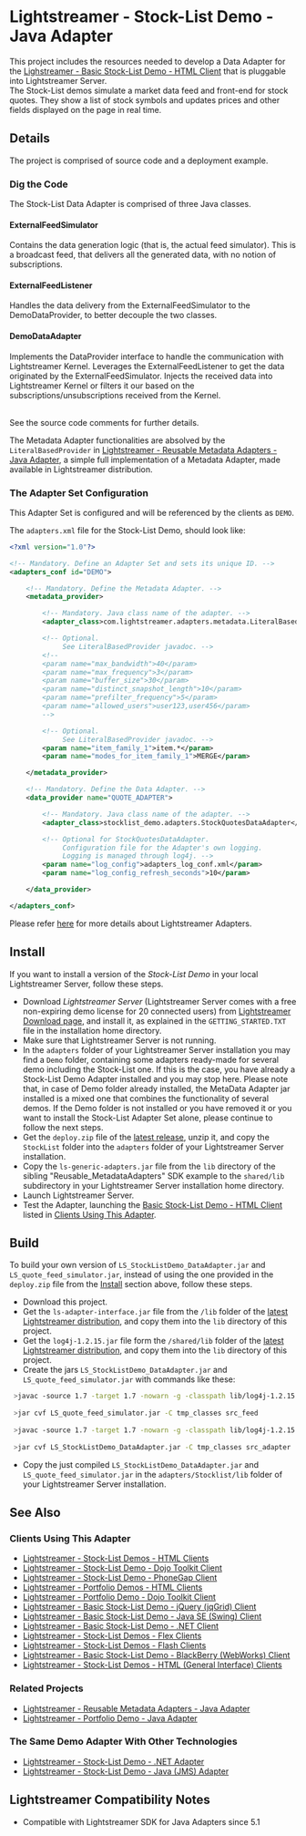 # Lightstreamer - Stock-List Demo - Java Adapter

<!-- START DESCRIPTION lightstreamer-example-stocklist-adapter-java -->

This project includes the resources needed to develop a Data Adapter for the [Lighstreamer - Basic Stock-List Demo - HTML Client](https://github.com/Weswit/Lightstreamer-example-Stocklist-client-javascript#basic-stock-list-demo---html-client) that is pluggable into Lightstreamer Server.<br>
The Stock-List demos simulate a market data feed and front-end for stock quotes. They show a list of stock symbols and updates prices and other fields displayed on the page in real time.<br>

## Details

The project is comprised of source code and a deployment example. 

### Dig the Code

The Stock-List Data Adapter is comprised of three Java classes.

#### ExternalFeedSimulator

Contains the data generation logic (that is, the actual feed simulator). This is a broadcast feed, that delivers all the generated data, with no notion of subscriptions.

#### ExternalFeedListener

Handles the data delivery from the ExternalFeedSimulator to the DemoDataProvider, to better decouple the two classes.

#### DemoDataAdapter

Implements the DataProvider interface to handle the communication with Lightstreamer Kernel. Leverages the ExternalFeedListener to get the data originated by the ExternalFeedSimulator. Injects the received data into Lightstreamer Kernel or filters it our based on the subscriptions/unsubscriptions received from the Kernel.<br>
<br>

See the source code comments for further details.

The Metadata Adapter functionalities are absolved by the `LiteralBasedProvider` in [Lightstreamer - Reusable Metadata Adapters - Java Adapter](https://github.com/Weswit/Lightstreamer-example-ReusableMetadata-adapter-java), a simple full implementation of a Metadata Adapter, made available in Lightstreamer distribution. 

<!-- END DESCRIPTION lightstreamer-example-stocklist-adapter-java -->

### The Adapter Set Configuration

This Adapter Set is configured and will be referenced by the clients as `DEMO`. 

The `adapters.xml` file for the Stock-List Demo, should look like:

```xml
<?xml version="1.0"?>

<!-- Mandatory. Define an Adapter Set and sets its unique ID. -->
<adapters_conf id="DEMO">

    <!-- Mandatory. Define the Metadata Adapter. -->
    <metadata_provider>

        <!-- Mandatory. Java class name of the adapter. -->
        <adapter_class>com.lightstreamer.adapters.metadata.LiteralBasedProvider</adapter_class>

        <!-- Optional.
             See LiteralBasedProvider javadoc. -->
        <!--
        <param name="max_bandwidth">40</param>
        <param name="max_frequency">3</param>
        <param name="buffer_size">30</param>
        <param name="distinct_snapshot_length">10</param>
        <param name="prefilter_frequency">5</param>
        <param name="allowed_users">user123,user456</param>
        -->

        <!-- Optional.
             See LiteralBasedProvider javadoc. -->
        <param name="item_family_1">item.*</param>
        <param name="modes_for_item_family_1">MERGE</param>

    </metadata_provider>

    <!-- Mandatory. Define the Data Adapter. -->
    <data_provider name="QUOTE_ADAPTER">

        <!-- Mandatory. Java class name of the adapter. -->
        <adapter_class>stocklist_demo.adapters.StockQuotesDataAdapter</adapter_class>

        <!-- Optional for StockQuotesDataAdapter.
             Configuration file for the Adapter's own logging.
             Logging is managed through log4j. -->
        <param name="log_config">adapters_log_conf.xml</param>
        <param name="log_config_refresh_seconds">10</param>

    </data_provider>

</adapters_conf>
```

Please refer [here](http://www.lightstreamer.com/latest/Lightstreamer_Allegro-Presto-Vivace_5_1_Colosseo/Lightstreamer/DOCS-SDKs/General%20Concepts.pdf) for more details about Lightstreamer Adapters.<br>

## Install

If you want to install a version of the *Stock-List Demo* in your local Lightstreamer Server, follow these steps.

* Download *Lightstreamer Server* (Lightstreamer Server comes with a free non-expiring demo license for 20 connected users) from [Lightstreamer Download page](http://www.lightstreamer.com/download.htm), and install it, as explained in the `GETTING_STARTED.TXT` file in the installation home directory.
* Make sure that Lightstreamer Server is not running.
* In the `adapters` folder of your Lightstreamer Server installation you may find a `Demo` folder, containing some adapters ready-made for several demo including the Stock-List one. If this is the case, you have already a Stock-List Demo Adapter installed and you may stop here. Please note that, in case of Demo folder already installed, the MetaData Adapter jar installed is a mixed one that combines the functionality of several demos. If the Demo folder is not installed or you have removed it or you want to install the Stock-List Adapter Set alone, please continue to follow the next steps.
* Get the `deploy.zip` file of the [latest release](https://github.com/Weswit/Lightstreamer-example-StockList-adapter-java/releases), unzip it, and copy the `StockList` folder into the `adapters` folder of your Lightstreamer Server installation.
* Copy the `ls-generic-adapters.jar` file from the `lib` directory of the sibling "Reusable_MetadataAdapters" SDK example to the `shared/lib` subdirectory in your Lightstreamer Server installation home directory.
* Launch Lightstreamer Server.
* Test the Adapter, launching the [Basic Stock-List Demo - HTML Client](https://github.com/Weswit/Lightstreamer-example-Stocklist-client-javascript#basic-stock-list-demo---html-client) listed in [Clients Using This Adapter](https://github.com/Weswit/Lightstreamer-example-StockList-adapter-java#clients-using-this-adapter).

## Build

To build your own version of `LS_StockListDemo_DataAdapter.jar` and `LS_quote_feed_simulator.jar`, instead of using the one provided in the `deploy.zip` file from the [Install](https://github.com/Weswit/Lightstreamer-example-Stocklist-adapter-java#install) section above, follow these steps.
* Download this project.
* Get the `ls-adapter-interface.jar` file from the `/lib` folder of the [latest Lightstreamer distribution](http://www.lightstreamer.com/download), and copy them into the `lib` directory of this project.
* Get the `log4j-1.2.15.jar` file form the `/shared/lib` folder of the [latest Lightstreamer distribution](http://www.lightstreamer.com/download), and copy them into the `lib` directory of this project.
* Create the jars `LS_StockListDemo_DataAdapter.jar` and `LS_quote_feed_simulator.jar` with commands like these:
```sh
 >javac -source 1.7 -target 1.7 -nowarn -g -classpath lib/log4j-1.2.15.jar -sourcepath src/src_feed -d tmp_classes src/src_feed/portfolio_demo/feed_simulator/ExternalFeedSimulator.java
 
 >jar cvf LS_quote_feed_simulator.jar -C tmp_classes src_feed
 
 >javac -source 1.7 -target 1.7 -nowarn -g -classpath lib/log4j-1.2.15.jar;lib/ls-adapter-interface.jar;LS_quote_feed_simulator.jar -sourcepath src/src_adapter -d tmp_classes src/src_adapter/stocklist_demo/adapters/StockQuotesDataAdapter.java
 
 >jar cvf LS_StockListDemo_DataAdapter.jar -C tmp_classes src_adapter
```
* Copy the just compiled `LS_StockListDemo_DataAdapter.jar` and `LS_quote_feed_simulator.jar` in the `adapters/Stocklist/lib` folder of your Lightstreamer Server installation.

## See Also

### Clients Using This Adapter

<!-- START RELATED_ENTRIES -->

* [Lightstreamer - Stock-List Demos - HTML Clients](https://github.com/Weswit/Lightstreamer-example-Stocklist-client-javascript)
* [Lightstreamer - Stock-List Demo - Dojo Toolkit Client](https://github.com/Weswit/Lightstreamer-example-StockList-client-dojo)
* [Lightstreamer - Stock-List Demo - PhoneGap Client](https://github.com/Weswit/Lightstreamer-example-StockList-client-phonegap)
* [Lightstreamer - Portfolio Demos - HTML Clients](https://github.com/Weswit/Lightstreamer-example-Portfolio-client-javascript)
* [Lightstreamer - Portfolio Demo - Dojo Toolkit Client](https://github.com/Weswit/Lightstreamer-example-Portfolio-client-dojo)
* [Lightstreamer - Basic Stock-List Demo - jQuery (jqGrid) Client](https://github.com/Weswit/Lightstreamer-example-StockList-client-jquery)
* [Lightstreamer - Basic Stock-List Demo - Java SE (Swing) Client](https://github.com/Weswit/Lightstreamer-example-StockList-client-java)
* [Lightstreamer - Basic Stock-List Demo - .NET Client](https://github.com/Weswit/Lightstreamer-example-StockList-client-dotnet)
* [Lightstreamer - Stock-List Demos - Flex Clients](https://github.com/Weswit/Lightstreamer-example-StockList-client-flex)
* [Lightstreamer - Stock-List Demos - Flash Clients](https://github.com/Weswit/Lightstreamer-example-StockList-client-flash)
* [Lightstreamer - Basic Stock-List Demo - BlackBerry (WebWorks) Client](https://github.com/Weswit/Lightstreamer-example-StockList-client-blackberry10-html)
* [Lightstreamer - Stock-List Demos - HTML (General Interface) Clients](https://github.com/Weswit/Lightstreamer-example-StockList-client-gi)

<!-- END RELATED_ENTRIES -->
### Related Projects

* [Lightstreamer - Reusable Metadata Adapters - Java Adapter](https://github.com/Weswit/Lightstreamer-example-ReusableMetadata-adapter-java)
* [Lightstreamer - Portfolio Demo - Java Adapter](https://github.com/Weswit/Lightstreamer-example-Portfolio-adapter-java)

### The Same Demo Adapter With Other Technologies

* [Lightstreamer - Stock-List Demo - .NET Adapter](https://github.com/Weswit/Lightstreamer-example-StockList-adapter-dotnet)
* [Lightstreamer - Stock-List Demo - Java (JMS) Adapter](https://github.com/Weswit/Lightstreamer-example-StockList-adapter-JMS)

## Lightstreamer Compatibility Notes

* Compatible with Lightstreamer SDK for Java Adapters since 5.1
